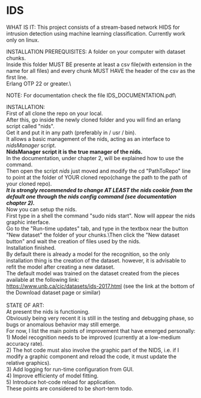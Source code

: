 # IDS
WHAT IS IT:
This project consists of a stream-based network HIDS for intrusion detection using machine learning classification.
Currently work only on linux.

INSTALLATION PREREQUISITES:
A folder on your computer with dataset chunks.\
Inside this folder MUST BE presente at least a csv file(with extension in the name for all files) and every chunk MUST HAVE the header of the csv as the first line.\
Erlang OTP 22 or greater.\

NOTE: For documentation check the file IDS_DOCUMENTATION.pdf\

INSTALLATION:\
First of all clone the repo on your local.\
After this, go inside the newly cloned folder and you will find an erlang script called "nids".\
Get it and put it in any path (preferably in / usr / bin).\
It allows a basic management of the nids, acting as an interface to *nidsManager* script.\
**NidsManager script it is the true manager of the nids.**\
In the documentation, under chapter 2, will be explained how to use the command.\
Then open the script *nids* just moved and modify the cd "PathToRepo" line to point at the folder of YOUR cloned repo(change the path to the path of your cloned repo).\
***It is strongly recommended to change AT LEAST the nids cookie from the default one through the nids config command (see documentation chapter 2).***\
Now you can setup the nids.\
First type in a shell the command "sudo nids start". Now will appear the nids graphic interface.\
Go to the "Run-time updates" tab, and type in the textbox near the button "New dataset" the folder of your chunks.\Then click the "New dataset button" and wait the creation of files used by the nids.\
Installation finished.\
By default there is already a model for the recognition, so the only installation thing is the creation of the dataset. however, it is advisable to refit the model after creating a new dataset.\
The default model was trained on the dataset created from the pieces available at the following link:\
https://www.unb.ca/cic/datasets/ids-2017.html (see the link at the bottom of the Download dataset page or similar)\
\
STATE OF ART:\
At present the nids is functioning.\
Obviously being very recent it is still in the testing and debugging phase, so bugs or anomalous behavior may still emerge.\
For now, I list the main points of improvement that have emerged personally:\
    1) Model recognition needs to be improved (currently at a low-medium accuracy rate).\
    2) The hot code must also involve the graphic part of the NIDS, i.e. if I modify a graphic component and reload the code, it must update the relative graphics).\
    3) Add logging for run-time configuration from GUI.\
    4) Improve efficienty of model fitting.\
    5) Introduce hot-code reload for application.\
These points are considered to be short-term todo.

